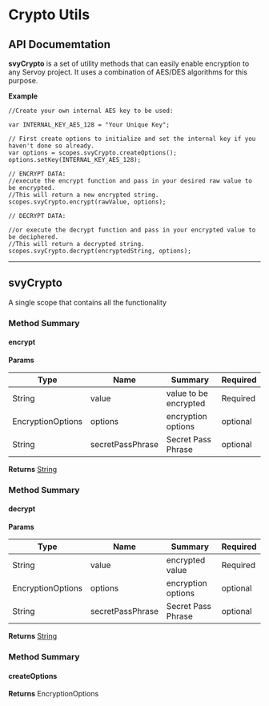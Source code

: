 # Crypto Utils

## API Documemtation

**svyCrypto** is a set of utility methods that can easily enable encryption to any Servoy project. It uses a combination of AES/DES algorithms for this purpose.

**Example**

```
//Create your own internal AES key to be used:

var INTERNAL_KEY_AES_128 = "Your Unique Key";

// First create options to initialize and set the internal key if you haven't done so already.
var options = scopes.svyCrypto.createOptions();
options.setKey(INTERNAL_KEY_AES_128);

// ENCRYPT DATA:
//execute the encrypt function and pass in your desired raw value to be encrypted. 
//This will return a new encrypted string.
scopes.svyCrypto.encrypt(rawValue, options);

// DECRYPT DATA:

//or execute the decrypt function and pass in your encrypted value to be deciphered. 
//This will return a decrypted string.
scopes.svyCrypto.decrypt(encryptedString, options);
```

***

## svyCrypto

A single scope that contains all the functionality

### Method Summary

#### encrypt

**Params**

| Type              | Name             | Summary               | Required |
| ----------------- | ---------------- | --------------------- | -------- |
| String            | value            | value to be encrypted | Required |
| EncryptionOptions | options          | encryption options    | optional |
| String            | secretPassPhrase | Secret Pass Phrase    | optional |

**Returns** [String](https://wiki.servoy.com/display/DOCS/String)

### Method Summary

#### decrypt

**Params**

| Type              | Name             | Summary            | Required |
| ----------------- | ---------------- | ------------------ | -------- |
| String            | value            | encrypted value    | Required |
| EncryptionOptions | options          | encryption options | optional |
| String            | secretPassPhrase | Secret Pass Phrase | optional |

**Returns** [String](https://wiki.servoy.com/display/DOCS/String)

### Method Summary

#### createOptions

**Returns** EncryptionOptions
